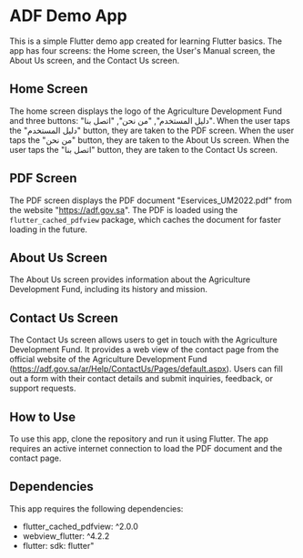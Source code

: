 # ADF Demo App

This is a simple Flutter demo app created for learning Flutter basics. The app has four screens: the Home screen, the User's Manual screen, the About Us screen, and the Contact Us screen.

## Home Screen

The home screen displays the logo of the Agriculture Development Fund and three buttons: "دليل المستخدم", "من نحن", "اتصل بنا". When the user taps the "دليل المستخدم" button, they are taken to the PDF screen. When the user taps the "من نحن" button, they are taken to the About Us screen. When the user taps the "اتصل بنا" button, they are taken to the Contact Us screen.

## PDF Screen

The PDF screen displays the PDF document "Eservices_UM2022.pdf" from the website "https://adf.gov.sa". The PDF is loaded using the `flutter_cached_pdfview` package, which caches the document for faster loading in the future.

## About Us Screen

The About Us screen provides information about the Agriculture Development Fund, including its history and mission.

## Contact Us Screen

The Contact Us screen allows users to get in touch with the Agriculture Development Fund. It provides a web view of the contact page from the official website of the Agriculture Development Fund (https://adf.gov.sa/ar/Help/ContactUs/Pages/default.aspx). Users can fill out a form with their contact details and submit inquiries, feedback, or support requests.

## How to Use

To use this app, clone the repository and run it using Flutter. The app requires an active internet connection to load the PDF document and the contact page.

## Dependencies

This app requires the following dependencies:

- flutter_cached_pdfview: ^2.0.0
-  webview_flutter: ^4.2.2
- flutter: sdk: flutter"
